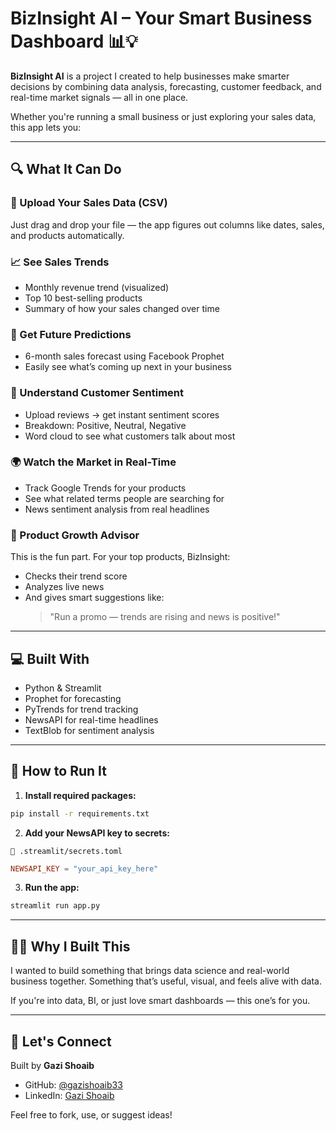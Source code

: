# BizInsight AI – Your Smart Business Dashboard 📊💡

**BizInsight AI** is a project I created to help businesses make smarter decisions by combining data analysis, forecasting, customer feedback, and real-time market signals — all in one place.

Whether you're running a small business or just exploring your sales data, this app lets you:

---

## 🔍 What It Can Do

### 🧾 Upload Your Sales Data (CSV)
Just drag and drop your file — the app figures out columns like dates, sales, and products automatically.

### 📈 See Sales Trends
- Monthly revenue trend (visualized)
- Top 10 best-selling products
- Summary of how your sales changed over time

### 🔮 Get Future Predictions
- 6-month sales forecast using Facebook Prophet
- Easily see what’s coming up next in your business

### 💬 Understand Customer Sentiment
- Upload reviews → get instant sentiment scores
- Breakdown: Positive, Neutral, Negative
- Word cloud to see what customers talk about most

### 🌍 Watch the Market in Real-Time
- Track Google Trends for your products
- See what related terms people are searching for
- News sentiment analysis from real headlines

### 🧠 Product Growth Advisor
This is the fun part. For your top products, BizInsight:
- Checks their trend score
- Analyzes live news
- And gives smart suggestions like:
  > "Run a promo — trends are rising and news is positive!"

---

## 💻 Built With
- Python & Streamlit
- Prophet for forecasting
- PyTrends for trend tracking
- NewsAPI for real-time headlines
- TextBlob for sentiment analysis

---

## 🚀 How to Run It

1. **Install required packages:**
```bash
pip install -r requirements.txt
```

2. **Add your NewsAPI key to secrets:**
```
📁 .streamlit/secrets.toml
```
```toml
NEWSAPI_KEY = "your_api_key_here"
```

3. **Run the app:**
```bash
streamlit run app.py
```

---

## 🙋‍♂️ Why I Built This
I wanted to build something that brings data science and real-world business together. Something that’s useful, visual, and feels alive with data.

If you're into data, BI, or just love smart dashboards — this one’s for you.

---

## 👋 Let's Connect
Built by **Gazi Shoaib**

- GitHub: [@gazishoaib33](https://github.com/gazishoaib33)
- LinkedIn: [Gazi Shoaib](https://www.linkedin.com/in/gazishoaib33)

Feel free to fork, use, or suggest ideas!
